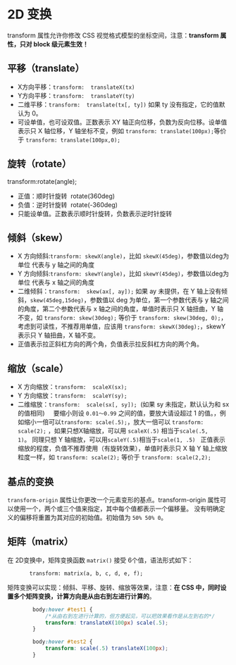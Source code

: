 # 2D 变换

transform 属性允许你修改 CSS 视觉格式模型的坐标空间，注意：**transform 属性，只对 block 级元素生效！**
 
## 平移（translate）

- X方向平移：`transform:  translateX(tx)`
- Y方向平移：`transform:  translateY(ty)`
- 二维平移：`transform:  translate(tx[, ty])` 如果 ty 没有指定，它的值默认为 0。
- 可设单值，也可设双值。正数表示 XY 轴正向位移，负数为反向位移。设单值表示只 X 轴位移，Y 轴坐标不变，例如 `transform: translate(100px);`等价于 `transform: translate(100px,0);`

## 旋转（rotate）

transform:rotate(angle);   

- 正值：顺时针旋转  rotate(360deg)
- 负值：逆时针旋转  rotate(-360deg)
- 只能设单值。正数表示顺时针旋转，负数表示逆时针旋转

## 倾斜（skew）

- X 方向倾斜:`transform: skewX(angle)`，比如 `skewX(45deg)`，参数值以deg为单位 代表与 y 轴之间的角度
- Y 方向倾斜:`transform: skewY(angle)`，比如 `skewY(45deg)`，参数值以deg为单位 代表与 x 轴之间的角度
- 二维倾斜：`transform:  skew(ax[, ay]);` 如果 ay 未提供，在 Y 轴上没有倾斜，`skew(45deg,15deg)`，参数值以 deg 为单位，第一个参数代表与 y 轴之间的角度，第二个参数代表与 x 轴之间的角度，单值时表示只 X 轴扭曲，Y 轴不变，如 `transform: skew(30deg);` 等价于 `transform: skew(30deg, 0);`，考虑到可读性，不推荐用单值，应该用 `transform: skewX(30deg);`，skewY 表示只 Y 轴扭曲，X 轴不变。
- 正值表示拉正斜杠方向的两个角，负值表示拉反斜杠方向的两个角。
 
## 缩放（scale）

- X 方向缩放：`transform:  scaleX(sx);`
- Y 方向缩放：`transform:  scaleY(sy);`
- 二维缩放：`transform:  scale(sx[, sy]);`  (如果 sy 未指定，默认认为和 sx 的值相同)  
 
要缩小则设 `0.01～0.99` 之间的值，要放大请设超过 1 的值。，例如缩小一倍可以`transform: scale(.5);`，放大一倍可以 `transform: scale(2);`
，如果只想X轴缩放，可以用 `scaleX(.5)` 相当于`scale(.5, 1)`。 同理只想 Y 轴缩放，可以用`scaleY(.5)`相当于`scale(1, .5)`
 
正值表示缩放的程度，负值不推荐使用（有旋转效果），单值时表示只 X 轴 Y 轴上缩放粒度一样，如 `transform: scale(2);` 等价于 `transform: scale(2,2);`
 
## 基点的变换

`transform-origin` 属性让你更改一个元素变形的基点。transform-origin 属性可以使用一个，两个或三个值来指定，其中每个值都表示一个偏移量。 没有明确定义的偏移将重置为其对应的初始值。初始值为 `50% 50% 0`。
 
## 矩阵（matrix）

在 2D变换中，矩阵变换函数 `matrix()` 接受 6个值，语法形式如下：

```
       transform: matrix(a, b, c, d, e, f);       
```

矩阵变换可以实现：倾斜、平移、旋转、缩放等效果，注意：**在 CSS 中，同时设置多个矩阵变换，计算方向是从由右到左进行计算的**。

```css
        body:hover #test1 {
            /*从由右到左进行计算的，但方便起见，可以把效果看作是从左到右的*/
            transform: translateX(100px) scale(.5);
        }

        body:hover #test2 {
            transform: scale(.5) translateX(100px);
        }
```